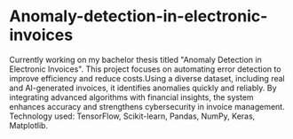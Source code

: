 # Anomaly-detection-in-electronic-invoices
Currently working on my bachelor thesis titled "Anomaly Detection in Electronic Invoices". This project focuses on automating error detection to improve efficiency and reduce costs.Using a diverse dataset, including real and AI-generated invoices, it identifies anomalies quickly and reliably. By integrating advanced algorithms with financial insights, the system enhances accuracy and strengthens cybersecurity in invoice management.
Technology used: TensorFlow, Scikit-learn, Pandas, NumPy, Keras, Matplotlib.
